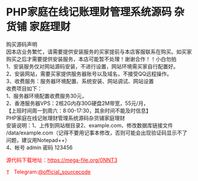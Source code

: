 # PHP家庭在线记账理财管理系统源码 杂货铺 家庭理财

购买源码声明<br>因本店业务繁忙，请需要提供安装服务的买家提前与本店客服联系在购买。如买家购买之后才需要提供安装服务，本店可能暂不处理！谢谢合作！！小白勿拍<br>1、安装服务仅对网站源码安装，不进行设置，网站环境需买家自行配置好。<br>2、安装网站，需要买家提供服务器账号以及域名，不接受QQ远程操作。<br>3、收费服务：服务器环境配置、系统安装、网站调试、网站设置<br>收费项目如下：<br>1、服务器环境配置收费服务30元，<br>2、香港服务器VPS：2核2G内存30G硬盘2M带宽，55元/月，<br>【上班时间周一到周六：8:00-17:30，其余时间不能及时信息】<br>PHP家庭在线记账理财管理系统源码杂货铺家庭理财<br>安装说明：1、上传到网站根目录2、example.com、修改数据库链接文件 /data/example.com（记得不要用记事本修改，否则可能会出现验证码显示不了问题，建议用Notepad++）<br>4、帐号 admin 密码 123456<br>


<p style="color: red;">源代码下载地址：<a href="https://mega-file.org/0NNT3" style="color: red;">https://mega-file.org/0NNT3</a></p><p style="color: red;"><img src="https://cdn-icons-png.flaticon.com/512/2111/2111646.png" alt="Telegram Icon" style="width: 16px; vertical-align: middle; margin-right: 5px;">Telegram:<a href="https://t.me/official_sourcecode" style="color: red;">@official_sourcecode</a></p>